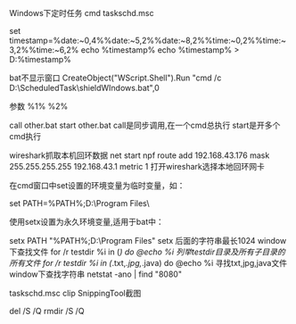 Windows下定时任务
cmd taskschd.msc

set timestamp=%date:~0,4%%date:~5,2%%date:~8,2%%time:~0,2%%time:~3,2%%time:~6,2%
echo %timestamp%
echo %timestamp% > D:\%timestamp%

bat不显示窗口
CreateObject("WScript.Shell").Run "cmd /c D:\ScheduledTask\shieldWIndows.bat",0

参数  %1%   %2%

call other.bat
start other.bat
call是同步调用,在一个cmd总执行
start是开多个cmd执行

wireshark抓取本机回环数据
net start npf
route add 192.168.43.176 mask 255.255.255.255 192.168.43.1  metric 1
打开wireshark选择本地回环网卡

在cmd窗口中set设置的环境变量为临时变量，如：


set PATH=%PATH%;D:\Program Files\

使用setx设置为永久环境变量,适用于bat中：

setx PATH "%PATH%;D:\Program Files\"
setx 后面的字符串最长1024
window下查找文件
	for /r testdir %i in (*) do @echo %i 列举testdir目录及所有子目录的所有文件
	for /r testdir %i in (*.txt,*.jpg,*.java) do @echo %i 寻找txt,jpg,java文件
window下查找字符串
	netstat -ano | find "8080"


taskschd.msc
clip
SnippingTool截图

del /S /Q 
rmdir /S /Q